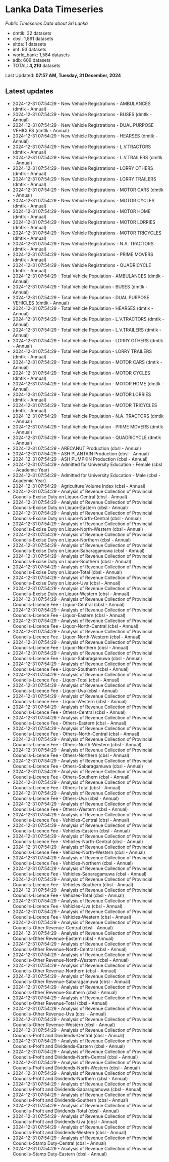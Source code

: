 # Lanka Data Timeseries
*Public Timeseries Data about Sri Lanka*

* dmtlk: 32 datasets
* cbsl: 1,891 datasets
* sltda: 1 datasets
* imf: 93 datasets
* world_bank: 1,584 datasets
* adb: 609 datasets
* TOTAL: **4,210** datasets

Last Updated: **07:57 AM, Tuesday, 31 December, 2024**

## Latest updates

* 2024-12-31 07:54:29 - New Vehicle Registrations - AMBULANCES (dmtlk - Annual)
* 2024-12-31 07:54:29 - New Vehicle Registrations - BUSES (dmtlk - Annual)
* 2024-12-31 07:54:29 - New Vehicle Registrations - DUAL PURPOSE VEHICLES (dmtlk - Annual)
* 2024-12-31 07:54:29 - New Vehicle Registrations - HEARSES (dmtlk - Annual)
* 2024-12-31 07:54:29 - New Vehicle Registrations - L.V.TRACTORS (dmtlk - Annual)
* 2024-12-31 07:54:29 - New Vehicle Registrations - L.V.TRAILERS (dmtlk - Annual)
* 2024-12-31 07:54:29 - New Vehicle Registrations - LORRY OTHERS (dmtlk - Annual)
* 2024-12-31 07:54:29 - New Vehicle Registrations - LORRY TRAILERS (dmtlk - Annual)
* 2024-12-31 07:54:29 - New Vehicle Registrations - MOTOR CARS (dmtlk - Annual)
* 2024-12-31 07:54:29 - New Vehicle Registrations - MOTOR CYCLES (dmtlk - Annual)
* 2024-12-31 07:54:29 - New Vehicle Registrations - MOTOR HOME (dmtlk - Annual)
* 2024-12-31 07:54:29 - New Vehicle Registrations - MOTOR LORRIES (dmtlk - Annual)
* 2024-12-31 07:54:29 - New Vehicle Registrations - MOTOR TRICYCLES (dmtlk - Annual)
* 2024-12-31 07:54:29 - New Vehicle Registrations - N.A. TRACTORS (dmtlk - Annual)
* 2024-12-31 07:54:29 - New Vehicle Registrations - PRIME MOVERS (dmtlk - Annual)
* 2024-12-31 07:54:29 - New Vehicle Registrations - QUADRICYCLE (dmtlk - Annual)
* 2024-12-31 07:54:29 - Total Vehicle Population - AMBULANCES (dmtlk - Annual)
* 2024-12-31 07:54:29 - Total Vehicle Population - BUSES (dmtlk - Annual)
* 2024-12-31 07:54:29 - Total Vehicle Population - DUAL PURPOSE VEHICLES (dmtlk - Annual)
* 2024-12-31 07:54:29 - Total Vehicle Population - HEARSES (dmtlk - Annual)
* 2024-12-31 07:54:29 - Total Vehicle Population - L.V.TRACTORS (dmtlk - Annual)
* 2024-12-31 07:54:29 - Total Vehicle Population - L.V.TRAILERS (dmtlk - Annual)
* 2024-12-31 07:54:29 - Total Vehicle Population - LORRY OTHERS (dmtlk - Annual)
* 2024-12-31 07:54:29 - Total Vehicle Population - LORRY TRAILERS (dmtlk - Annual)
* 2024-12-31 07:54:29 - Total Vehicle Population - MOTOR CARS (dmtlk - Annual)
* 2024-12-31 07:54:29 - Total Vehicle Population - MOTOR CYCLES (dmtlk - Annual)
* 2024-12-31 07:54:29 - Total Vehicle Population - MOTOR HOME (dmtlk - Annual)
* 2024-12-31 07:54:29 - Total Vehicle Population - MOTOR LORRIES (dmtlk - Annual)
* 2024-12-31 07:54:29 - Total Vehicle Population - MOTOR TRICYCLES (dmtlk - Annual)
* 2024-12-31 07:54:29 - Total Vehicle Population - N.A. TRACTORS (dmtlk - Annual)
* 2024-12-31 07:54:29 - Total Vehicle Population - PRIME MOVERS (dmtlk - Annual)
* 2024-12-31 07:54:29 - Total Vehicle Population - QUADRICYCLE (dmtlk - Annual)
* 2024-12-31 07:54:29 - ARECANUT Production (cbsl - Annual)
* 2024-12-31 07:54:29 - ASH PLANTAIN Production (cbsl - Annual)
* 2024-12-31 07:54:29 - ASH PUMPKIN Production (cbsl - Annual)
* 2024-12-31 07:54:29 - Admitted for University Education - Female (cbsl - Academic Year)
* 2024-12-31 07:54:29 - Admitted for University Education - Male (cbsl - Academic Year)
* 2024-12-31 07:54:29 - Agriculture Volume Index (cbsl - Annual)
* 2024-12-31 07:54:29 - Analysis of Revenue Collection of Provincial Councils-Excise Duty on Liquor-Central (cbsl - Annual)
* 2024-12-31 07:54:29 - Analysis of Revenue Collection of Provincial Councils-Excise Duty on Liquor-Eastern (cbsl - Annual)
* 2024-12-31 07:54:29 - Analysis of Revenue Collection of Provincial Councils-Excise Duty on Liquor-North-Central (cbsl - Annual)
* 2024-12-31 07:54:29 - Analysis of Revenue Collection of Provincial Councils-Excise Duty on Liquor-North-Western (cbsl - Annual)
* 2024-12-31 07:54:29 - Analysis of Revenue Collection of Provincial Councils-Excise Duty on Liquor-Northern (cbsl - Annual)
* 2024-12-31 07:54:29 - Analysis of Revenue Collection of Provincial Councils-Excise Duty on Liquor-Sabaragamuwa (cbsl - Annual)
* 2024-12-31 07:54:29 - Analysis of Revenue Collection of Provincial Councils-Excise Duty on Liquor-Southern (cbsl - Annual)
* 2024-12-31 07:54:29 - Analysis of Revenue Collection of Provincial Councils-Excise Duty on Liquor-Total (cbsl - Annual)
* 2024-12-31 07:54:29 - Analysis of Revenue Collection of Provincial Councils-Excise Duty on Liquor-Uva (cbsl - Annual)
* 2024-12-31 07:54:29 - Analysis of Revenue Collection of Provincial Councils-Excise Duty on Liquor-Western (cbsl - Annual)
* 2024-12-31 07:54:29 - Analysis of Revenue Collection of Provincial Councils-Licence Fee - Liquor-Central (cbsl - Annual)
* 2024-12-31 07:54:29 - Analysis of Revenue Collection of Provincial Councils-Licence Fee - Liquor-Eastern (cbsl - Annual)
* 2024-12-31 07:54:29 - Analysis of Revenue Collection of Provincial Councils-Licence Fee - Liquor-North-Central (cbsl - Annual)
* 2024-12-31 07:54:29 - Analysis of Revenue Collection of Provincial Councils-Licence Fee - Liquor-North-Western (cbsl - Annual)
* 2024-12-31 07:54:29 - Analysis of Revenue Collection of Provincial Councils-Licence Fee - Liquor-Northern (cbsl - Annual)
* 2024-12-31 07:54:29 - Analysis of Revenue Collection of Provincial Councils-Licence Fee - Liquor-Sabaragamuwa (cbsl - Annual)
* 2024-12-31 07:54:29 - Analysis of Revenue Collection of Provincial Councils-Licence Fee - Liquor-Southern (cbsl - Annual)
* 2024-12-31 07:54:29 - Analysis of Revenue Collection of Provincial Councils-Licence Fee - Liquor-Total (cbsl - Annual)
* 2024-12-31 07:54:29 - Analysis of Revenue Collection of Provincial Councils-Licence Fee - Liquor-Uva (cbsl - Annual)
* 2024-12-31 07:54:29 - Analysis of Revenue Collection of Provincial Councils-Licence Fee - Liquor-Western (cbsl - Annual)
* 2024-12-31 07:54:29 - Analysis of Revenue Collection of Provincial Councils-Licence Fee - Others-Central (cbsl - Annual)
* 2024-12-31 07:54:29 - Analysis of Revenue Collection of Provincial Councils-Licence Fee - Others-Eastern (cbsl - Annual)
* 2024-12-31 07:54:29 - Analysis of Revenue Collection of Provincial Councils-Licence Fee - Others-North-Central (cbsl - Annual)
* 2024-12-31 07:54:29 - Analysis of Revenue Collection of Provincial Councils-Licence Fee - Others-North-Western (cbsl - Annual)
* 2024-12-31 07:54:29 - Analysis of Revenue Collection of Provincial Councils-Licence Fee - Others-Northern (cbsl - Annual)
* 2024-12-31 07:54:29 - Analysis of Revenue Collection of Provincial Councils-Licence Fee - Others-Sabaragamuwa (cbsl - Annual)
* 2024-12-31 07:54:29 - Analysis of Revenue Collection of Provincial Councils-Licence Fee - Others-Southern (cbsl - Annual)
* 2024-12-31 07:54:29 - Analysis of Revenue Collection of Provincial Councils-Licence Fee - Others-Total (cbsl - Annual)
* 2024-12-31 07:54:29 - Analysis of Revenue Collection of Provincial Councils-Licence Fee - Others-Uva (cbsl - Annual)
* 2024-12-31 07:54:29 - Analysis of Revenue Collection of Provincial Councils-Licence Fee - Others-Western (cbsl - Annual)
* 2024-12-31 07:54:29 - Analysis of Revenue Collection of Provincial Councils-Licence Fee - Vehicles-Central (cbsl - Annual)
* 2024-12-31 07:54:29 - Analysis of Revenue Collection of Provincial Councils-Licence Fee - Vehicles-Eastern (cbsl - Annual)
* 2024-12-31 07:54:29 - Analysis of Revenue Collection of Provincial Councils-Licence Fee - Vehicles-North-Central (cbsl - Annual)
* 2024-12-31 07:54:29 - Analysis of Revenue Collection of Provincial Councils-Licence Fee - Vehicles-North-Western (cbsl - Annual)
* 2024-12-31 07:54:29 - Analysis of Revenue Collection of Provincial Councils-Licence Fee - Vehicles-Northern (cbsl - Annual)
* 2024-12-31 07:54:29 - Analysis of Revenue Collection of Provincial Councils-Licence Fee - Vehicles-Sabaragamuwa (cbsl - Annual)
* 2024-12-31 07:54:29 - Analysis of Revenue Collection of Provincial Councils-Licence Fee - Vehicles-Southern (cbsl - Annual)
* 2024-12-31 07:54:29 - Analysis of Revenue Collection of Provincial Councils-Licence Fee - Vehicles-Total (cbsl - Annual)
* 2024-12-31 07:54:29 - Analysis of Revenue Collection of Provincial Councils-Licence Fee - Vehicles-Uva (cbsl - Annual)
* 2024-12-31 07:54:29 - Analysis of Revenue Collection of Provincial Councils-Licence Fee - Vehicles-Western (cbsl - Annual)
* 2024-12-31 07:54:29 - Analysis of Revenue Collection of Provincial Councils-Other Revenue-Central (cbsl - Annual)
* 2024-12-31 07:54:29 - Analysis of Revenue Collection of Provincial Councils-Other Revenue-Eastern (cbsl - Annual)
* 2024-12-31 07:54:29 - Analysis of Revenue Collection of Provincial Councils-Other Revenue-North-Central (cbsl - Annual)
* 2024-12-31 07:54:29 - Analysis of Revenue Collection of Provincial Councils-Other Revenue-North-Western (cbsl - Annual)
* 2024-12-31 07:54:29 - Analysis of Revenue Collection of Provincial Councils-Other Revenue-Northern (cbsl - Annual)
* 2024-12-31 07:54:29 - Analysis of Revenue Collection of Provincial Councils-Other Revenue-Sabaragamuwa (cbsl - Annual)
* 2024-12-31 07:54:29 - Analysis of Revenue Collection of Provincial Councils-Other Revenue-Southern (cbsl - Annual)
* 2024-12-31 07:54:29 - Analysis of Revenue Collection of Provincial Councils-Other Revenue-Total (cbsl - Annual)
* 2024-12-31 07:54:29 - Analysis of Revenue Collection of Provincial Councils-Other Revenue-Uva (cbsl - Annual)
* 2024-12-31 07:54:29 - Analysis of Revenue Collection of Provincial Councils-Other Revenue-Western (cbsl - Annual)
* 2024-12-31 07:54:29 - Analysis of Revenue Collection of Provincial Councils-Profit and Dividends-Central (cbsl - Annual)
* 2024-12-31 07:54:29 - Analysis of Revenue Collection of Provincial Councils-Profit and Dividends-Eastern (cbsl - Annual)
* 2024-12-31 07:54:29 - Analysis of Revenue Collection of Provincial Councils-Profit and Dividends-North-Central (cbsl - Annual)
* 2024-12-31 07:54:29 - Analysis of Revenue Collection of Provincial Councils-Profit and Dividends-North-Western (cbsl - Annual)
* 2024-12-31 07:54:29 - Analysis of Revenue Collection of Provincial Councils-Profit and Dividends-Northern (cbsl - Annual)
* 2024-12-31 07:54:29 - Analysis of Revenue Collection of Provincial Councils-Profit and Dividends-Sabaragamuwa (cbsl - Annual)
* 2024-12-31 07:54:29 - Analysis of Revenue Collection of Provincial Councils-Profit and Dividends-Southern (cbsl - Annual)
* 2024-12-31 07:54:29 - Analysis of Revenue Collection of Provincial Councils-Profit and Dividends-Total (cbsl - Annual)
* 2024-12-31 07:54:29 - Analysis of Revenue Collection of Provincial Councils-Profit and Dividends-Uva (cbsl - Annual)
* 2024-12-31 07:54:29 - Analysis of Revenue Collection of Provincial Councils-Profit and Dividends-Western (cbsl - Annual)
* 2024-12-31 07:54:29 - Analysis of Revenue Collection of Provincial Councils-Stamp Duty-Central (cbsl - Annual)
* 2024-12-31 07:54:29 - Analysis of Revenue Collection of Provincial Councils-Stamp Duty-Eastern (cbsl - Annual)